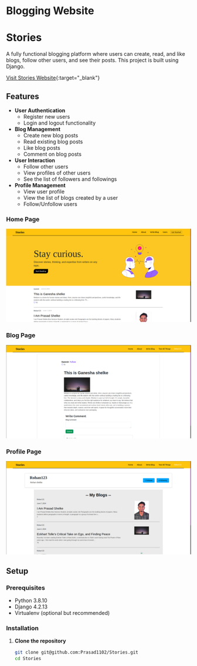 # Blogging Website
# Stories

A fully functional blogging platform where users can create, read, and like blogs, follow other users, and see their posts. This project is built using Django.

[Visit Stories Website](https://stories.pythonanywhere.com/){:target="_blank"}

## Features

- **User Authentication**
  - Register new users
  - Login and logout functionality
- **Blog Management**
  - Create new blog posts
  - Read existing blog posts
  - Like blog posts
  - Comment on blog posts
- **User Interaction**
  - Follow other users
  - View profiles of other users
  - See the list of followers and followings
- **Profile Management**
  - View user profile
  - View the list of blogs created by a user
  - Follow/Unfollow users

 ### Home Page

![Home Page](Blogs/static/Images/Home.png)

### Blog Page

![Home Page](Blogs/static/Images/Blog.png)

### Profile Page

![Profile Page](Blogs/static/Images/Profile.png)
## Setup

### Prerequisites

- Python 3.8.10
- Django 4.2.13
- Virtualenv (optional but recommended)

### Installation

1. **Clone the repository**
   ```sh
   git clone git@github.com:Prasad1102/Stories.git
   cd Stories
